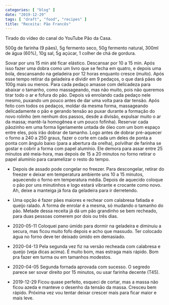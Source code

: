 ```yaml
---
categories: [ "blog" ]
date: "2019-12-29"
tags: [ "draft", "food", "recipes" ]
title: "Receita: Pão Francês"
---
```

Tirado do vídeo do canal do YouTube Pão da Casa.

500g de farinha (9 pães), 5g fermento seco, 50g fermento natural,
300ml de água (60%), 10g sal, 5g açúcar, 1 colher de chá de gordura.

Sovar por uns 15 min até ficar elástico. Descansar por 10 a 15
min. Após isso fazer uma dobra como um livro que se fecha em quatro,
e depois uma bola, descansando na geladeira por 12 horas enquanto cresce
(muito). Após esse tempo retirar da geladeira e dividir em 9 pedaços,
o que dará pães de 100g mais ou menos. Para cada pedaço amasse
com delicadeza para abaixar o tamanho, como massageando, mas não
muito, pois não queremos tirar todo o ar e fofura do pão. Depois
vá enrolando cada pedaço nele mesmo, puxando um pouco antes de dar
uma volta para dar tensão. Após feito com todos os pedaços, moldar
da mesma forma, massageando delicadamente o pão e gerando tensão
ao puxar durante a formação do novo rolinho (em nenhum dos passos,
desde a divisão, expulsar muito o ar da massa; mantê-la homogênea e
um pouco fofinha). Reservar cada pãozinho em uma forma ligeriamente
untada de óleo com um bom espaço entre eles, pois irão dobrar de
tamanho. Logo antes de dobrar pré-aquecer o forno a 240 a 250 graus,
fazer o corte em cada um deles de ponta a ponta com ângulo baixo (para a
abertura da orelha), polvilhar de farinha se gostar e cobrir a forma com
papel alumínio. Ele demora para assar entre 25 minutos até meia-hora,
mas depois de 15 a 20 minutos no forno retirar o papel alumínio para
caramelizar o resto do tempo.

 - Depois de assado pode congelar no freezer. Para descongelar, retirar do
 freezer e deixar em temperatura ambiente uns 10 a 15 minutos, aquecendo
 o forno em temperatura média. Depois de aquecido coloque o pão por
 uns minutinhos e logo estará vibrante e crocante como novo. Ah, deixe
 a manteiga já fora da geladeira para ir derretendo.
 - Uma opção é fazer pães maiores e rechear com calabresa fatiada e
 queijo ralado. A forma de enrolar é a mesma, só mudando o tamanho do
 pão. Metade dessa receita já dá um pão grandinho se bem recheado,
 para duas pessoas comerem por dois ou três dias.

 - 2020-05-11 Coloquei pano úmido para dormir na geladeira e diminuiu
 a secura, mas ficou muito fofo depois e acho que massudo. Ter colocado
 água no forno deve ter deixado úmido em demasiado.
 - 2020-04-13 Pela segunda vez fiz na versão recheada com calabresa e
 queijo (veja dicas acima). É muito bom, mas estraga mais rápido. Bom
 pra fazer em turma ou em tamanhos modestos.
 - 2020-04-05 Segunda fornada aprovada com sucesso. O segredo parece
 ser sovar direito por 15 minutos, ou usar farinha decente (T45).
 - 2019-12-29 Ficou quase perfeito, esqueci de cortar, mas a massa
 não ficou azeda e manteve o desenho da tensão da massa. Cresceu bem
 rápido. Próxima vez vou tentar deixar crescer mais para ficar maior
 e mais leve.

